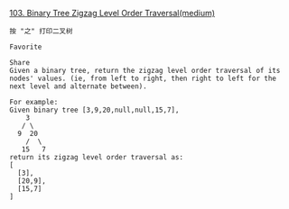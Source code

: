 [103. Binary Tree Zigzag Level Order Traversal(medium)](https://leetcode.com/problems/binary-tree-zigzag-level-order-traversal/)

```
按 "之" 打印二叉树

Favorite

Share
Given a binary tree, return the zigzag level order traversal of its nodes' values. (ie, from left to right, then right to left for the next level and alternate between).

For example:
Given binary tree [3,9,20,null,null,15,7],
    3
   / \
  9  20
    /  \
   15   7
return its zigzag level order traversal as:
[
  [3],
  [20,9],
  [15,7]
]
```
